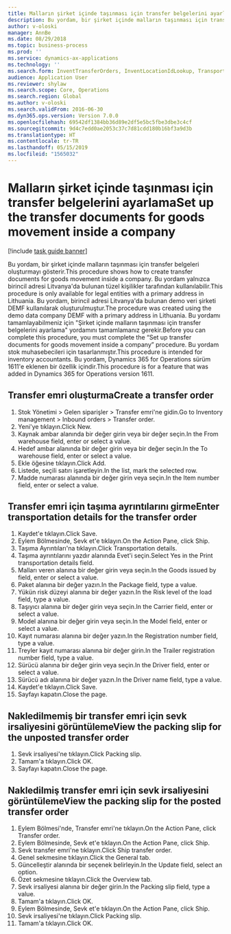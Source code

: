 ```yaml
---
title: Malların şirket içinde taşınması için transfer belgelerini ayarlama
description: Bu yordam, bir şirket içinde malların taşınması için transfer belgeleri oluşturmayı gösterir.
author: v-oloski
manager: AnnBe
ms.date: 08/29/2018
ms.topic: business-process
ms.prod: ''
ms.service: dynamics-ax-applications
ms.technology: ''
ms.search.form: InventTransferOrders, InventLocationIdLookup, TransportationDocument, HcmWorkerLookUp, SrsReportViewerForm, InventTransferParmShip
audience: Application User
ms.reviewer: shylaw
ms.search.scope: Core, Operations
ms.search.region: Global
ms.author: v-oloski
ms.search.validFrom: 2016-06-30
ms.dyn365.ops.version: Version 7.0.0
ms.openlocfilehash: 69542df1384bb36d89e2df5e5bc5fbe3dbe3c4cf
ms.sourcegitcommit: 9d4c7edd0ae2053c37c7d81cdd180b16bf3a9d3b
ms.translationtype: HT
ms.contentlocale: tr-TR
ms.lasthandoff: 05/15/2019
ms.locfileid: "1565032"
---
```

# <a name="set-up-the-transfer-documents-for-goods-movement-inside-a-company"></a><span data-ttu-id="eb72e-103">Malların şirket içinde taşınması için transfer belgelerini ayarlama</span><span class="sxs-lookup"><span data-stu-id="eb72e-103">Set up the transfer documents for goods movement inside a company</span></span>

[!include [task guide banner](../../includes/task-guide-banner.md)]

<span data-ttu-id="eb72e-104">Bu yordam, bir şirket içinde malların taşınması için transfer belgeleri oluşturmayı gösterir.</span><span class="sxs-lookup"><span data-stu-id="eb72e-104">This procedure shows how to create transfer documents for goods movement inside a company.</span></span> <span data-ttu-id="eb72e-105">Bu yordam yalnızca birincil adresi Litvanya'da bulunan tüzel kişilikler tarafından kullanılabilir.</span><span class="sxs-lookup"><span data-stu-id="eb72e-105">This procedure is only available for legal entities with a primary address in Lithuania.</span></span> <span data-ttu-id="eb72e-106">Bu yordam, birincil adresi Litvanya'da bulunan demo veri şirketi DEMF kullanılarak oluşturulmuştur.</span><span class="sxs-lookup"><span data-stu-id="eb72e-106">The procedure was created using the demo data company DEMF with a primary address in Lithuania.</span></span> <span data-ttu-id="eb72e-107">Bu yordamı tamamlayabilmeniz için "Şirket içinde malların taşınması için transfer belgelerini ayarlama" yordamını tamamlamanız gerekir.</span><span class="sxs-lookup"><span data-stu-id="eb72e-107">Before you can complete this procedure, you must complete the “Set up transfer documents for goods movement inside a company” procedure.</span></span> <span data-ttu-id="eb72e-108">Bu yordam stok muhasebecileri için tasarlanmıştır.</span><span class="sxs-lookup"><span data-stu-id="eb72e-108">This procedure is intended for inventory accountants.</span></span> <span data-ttu-id="eb72e-109">Bu yordam, Dynamics 365 for Operations sürüm 1611'e eklenen bir özellik içindir.</span><span class="sxs-lookup"><span data-stu-id="eb72e-109">This procedure is for a feature that was added in Dynamics 365 for Operations version 1611.</span></span>


## <a name="create-a-transfer-order"></a><span data-ttu-id="eb72e-110">Transfer emri oluşturma</span><span class="sxs-lookup"><span data-stu-id="eb72e-110">Create a transfer order</span></span>
1. <span data-ttu-id="eb72e-111">Stok Yönetimi > Gelen siparişler > Transfer emri'ne gidin.</span><span class="sxs-lookup"><span data-stu-id="eb72e-111">Go to Inventory management > Inbound orders > Transfer order.</span></span>
2. <span data-ttu-id="eb72e-112">Yeni'ye tıklayın.</span><span class="sxs-lookup"><span data-stu-id="eb72e-112">Click New.</span></span>
3. <span data-ttu-id="eb72e-113">Kaynak ambar alanında bir değer girin veya bir değer seçin.</span><span class="sxs-lookup"><span data-stu-id="eb72e-113">In the From warehouse field, enter or select a value.</span></span>
4. <span data-ttu-id="eb72e-114">Hedef ambar alanında bir değer girin veya bir değer seçin.</span><span class="sxs-lookup"><span data-stu-id="eb72e-114">In the To warehouse field, enter or select a value.</span></span>
5. <span data-ttu-id="eb72e-115">Ekle öğesine tıklayın.</span><span class="sxs-lookup"><span data-stu-id="eb72e-115">Click Add.</span></span>
6. <span data-ttu-id="eb72e-116">Listede, seçili satırı işaretleyin.</span><span class="sxs-lookup"><span data-stu-id="eb72e-116">In the list, mark the selected row.</span></span>
7. <span data-ttu-id="eb72e-117">Madde numarası alanında bir değer girin veya seçin.</span><span class="sxs-lookup"><span data-stu-id="eb72e-117">In the Item number field, enter or select a value.</span></span>

## <a name="enter-transportation-details-for-the-transfer-order"></a><span data-ttu-id="eb72e-118">Transfer emri için taşıma ayrıntılarını girme</span><span class="sxs-lookup"><span data-stu-id="eb72e-118">Enter transportation details for the transfer order</span></span>
1. <span data-ttu-id="eb72e-119">Kaydet'e tıklayın.</span><span class="sxs-lookup"><span data-stu-id="eb72e-119">Click Save.</span></span>
2. <span data-ttu-id="eb72e-120">Eylem Bölmesinde, Sevk et'e tıklayın.</span><span class="sxs-lookup"><span data-stu-id="eb72e-120">On the Action Pane, click Ship.</span></span>
3. <span data-ttu-id="eb72e-121">Taşıma Ayrıntıları'na tıklayın.</span><span class="sxs-lookup"><span data-stu-id="eb72e-121">Click Transportation details.</span></span>
4. <span data-ttu-id="eb72e-122">Taşıma ayrıntılarını yazdır alanında Evet'i seçin.</span><span class="sxs-lookup"><span data-stu-id="eb72e-122">Select Yes in the Print transportation details field.</span></span>
5. <span data-ttu-id="eb72e-123">Malları veren alanına bir değer girin veya seçin.</span><span class="sxs-lookup"><span data-stu-id="eb72e-123">In the Goods issued by field, enter or select a value.</span></span>
6. <span data-ttu-id="eb72e-124">Paket alanına bir değer yazın.</span><span class="sxs-lookup"><span data-stu-id="eb72e-124">In the Package field, type a value.</span></span>
7. <span data-ttu-id="eb72e-125">Yükün risk düzeyi alanına bir değer yazın.</span><span class="sxs-lookup"><span data-stu-id="eb72e-125">In the Risk level of the load field, type a value.</span></span>
8. <span data-ttu-id="eb72e-126">Taşıyıcı alanına bir değer girin veya seçin.</span><span class="sxs-lookup"><span data-stu-id="eb72e-126">In the Carrier field, enter or select a value.</span></span>
9. <span data-ttu-id="eb72e-127">Model alanına bir değer girin veya seçin.</span><span class="sxs-lookup"><span data-stu-id="eb72e-127">In the Model field, enter or select a value.</span></span>
10. <span data-ttu-id="eb72e-128">Kayıt numarası alanına bir değer yazın.</span><span class="sxs-lookup"><span data-stu-id="eb72e-128">In the Registration number field, type a value.</span></span>
11. <span data-ttu-id="eb72e-129">Treyler kayıt numarası alanına bir değer girin.</span><span class="sxs-lookup"><span data-stu-id="eb72e-129">In the Trailer registration number field, type a value.</span></span>
12. <span data-ttu-id="eb72e-130">Sürücü alanına bir değer girin veya seçin.</span><span class="sxs-lookup"><span data-stu-id="eb72e-130">In the Driver field, enter or select a value.</span></span>
13. <span data-ttu-id="eb72e-131">Sürücü adı alanına bir değer yazın.</span><span class="sxs-lookup"><span data-stu-id="eb72e-131">In the Driver name field, type a value.</span></span>
14. <span data-ttu-id="eb72e-132">Kaydet'e tıklayın.</span><span class="sxs-lookup"><span data-stu-id="eb72e-132">Click Save.</span></span>
15. <span data-ttu-id="eb72e-133">Sayfayı kapatın.</span><span class="sxs-lookup"><span data-stu-id="eb72e-133">Close the page.</span></span>

## <a name="view-the-packing-slip-for-the-unposted-transfer-order"></a><span data-ttu-id="eb72e-134">Nakledilmemiş bir transfer emri için sevk irsaliyesini görüntüleme</span><span class="sxs-lookup"><span data-stu-id="eb72e-134">View the packing slip for the unposted transfer order</span></span>
1. <span data-ttu-id="eb72e-135">Sevk irsaliyesi'ne tıklayın.</span><span class="sxs-lookup"><span data-stu-id="eb72e-135">Click Packing slip.</span></span>
2. <span data-ttu-id="eb72e-136">Tamam'a tıklayın.</span><span class="sxs-lookup"><span data-stu-id="eb72e-136">Click OK.</span></span>
3. <span data-ttu-id="eb72e-137">Sayfayı kapatın.</span><span class="sxs-lookup"><span data-stu-id="eb72e-137">Close the page.</span></span>

## <a name="view-the-packing-slip-for-the-posted-transfer-order"></a><span data-ttu-id="eb72e-138">Nakledilmiş transfer emri için sevk irsaliyesini görüntüleme</span><span class="sxs-lookup"><span data-stu-id="eb72e-138">View the packing slip for the posted transfer order</span></span>
1. <span data-ttu-id="eb72e-139">Eylem Bölmesi'nde, Transfer emri'ne tıklayın.</span><span class="sxs-lookup"><span data-stu-id="eb72e-139">On the Action Pane, click Transfer order.</span></span>
2. <span data-ttu-id="eb72e-140">Eylem Bölmesinde, Sevk et'e tıklayın.</span><span class="sxs-lookup"><span data-stu-id="eb72e-140">On the Action Pane, click Ship.</span></span>
3. <span data-ttu-id="eb72e-141">Sevk transfer emri'ne tıklayın.</span><span class="sxs-lookup"><span data-stu-id="eb72e-141">Click Ship transfer order.</span></span>
4. <span data-ttu-id="eb72e-142">Genel sekmesine tıklayın.</span><span class="sxs-lookup"><span data-stu-id="eb72e-142">Click the General tab.</span></span>
5. <span data-ttu-id="eb72e-143">Güncelleştir alanında bir seçenek belirleyin.</span><span class="sxs-lookup"><span data-stu-id="eb72e-143">In the Update field, select an option.</span></span>
6. <span data-ttu-id="eb72e-144">Özet sekmesine tıklayın.</span><span class="sxs-lookup"><span data-stu-id="eb72e-144">Click the Overview tab.</span></span>
7. <span data-ttu-id="eb72e-145">Sevk irsaliyesi alanına bir değer girin.</span><span class="sxs-lookup"><span data-stu-id="eb72e-145">In the Packing slip field, type a value.</span></span>
8. <span data-ttu-id="eb72e-146">Tamam'a tıklayın.</span><span class="sxs-lookup"><span data-stu-id="eb72e-146">Click OK.</span></span>
9. <span data-ttu-id="eb72e-147">Eylem Bölmesinde, Sevk et'e tıklayın.</span><span class="sxs-lookup"><span data-stu-id="eb72e-147">On the Action Pane, click Ship.</span></span>
10. <span data-ttu-id="eb72e-148">Sevk irsaliyesi'ne tıklayın.</span><span class="sxs-lookup"><span data-stu-id="eb72e-148">Click Packing slip.</span></span>
11. <span data-ttu-id="eb72e-149">Tamam'a tıklayın.</span><span class="sxs-lookup"><span data-stu-id="eb72e-149">Click OK.</span></span>

